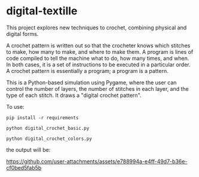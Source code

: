 # digital-textille

This project explores new techniques to crochet, combining physical and digital forms.

A crochet pattern is written out so that the crocheter knows which stitches to make, how many to make, and where to make them. A program is lines of code compiled to tell the machine what to do, how many times, and when. In both cases, it is a set of instructions to be executed in a particular order. A crochet pattern is essentially a program; a program is a pattern.

This is a Python-based simulation using Pygame, where the user can control the number of layers, the number of stitches in each layer, and the type of each stitch. It draws a "digital crochet pattern".

To use:

``` pip install -r requirements ```

``` python digital_crochet_basic.py ```

``` python digital_crochet_colors.py ```


the output will be:


https://github.com/user-attachments/assets/e788994a-e4ff-49d7-b36e-cf0bed5fab5b

